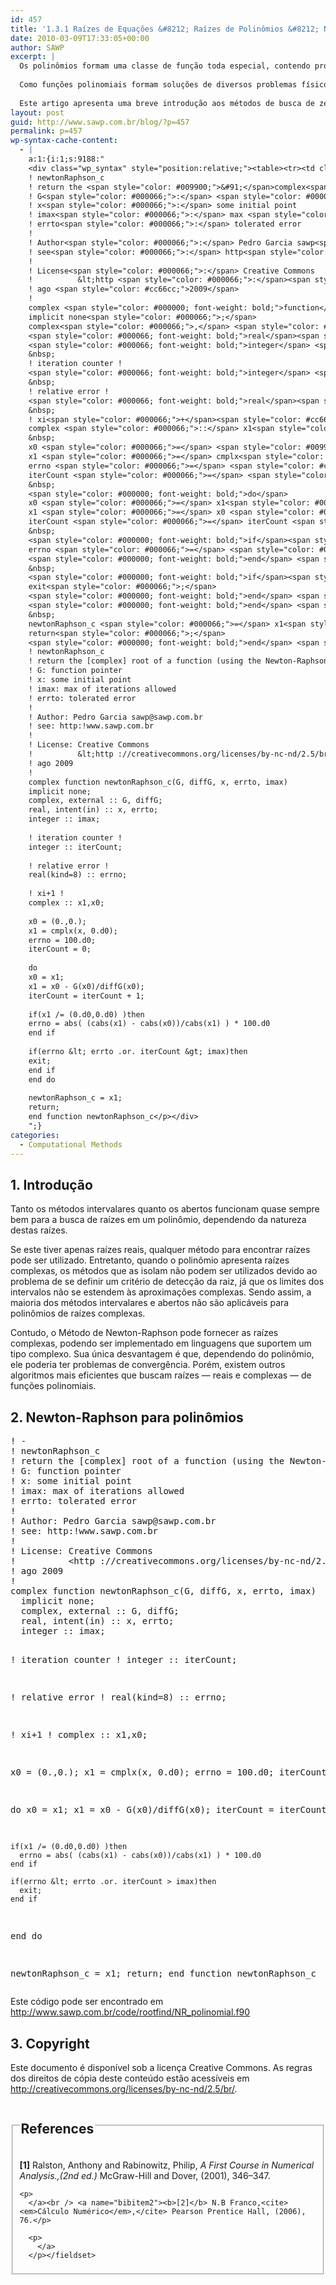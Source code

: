 ```yaml
---
id: 457
title: '1.3.1 Raízes de Equações &#8212; Raízes de Polinômios &#8212; Newton-Raphson para polinômios'
date: 2010-03-09T17:33:05+00:00
author: SAWP
excerpt: |
  Os polinômios formam uma classe de função toda especial, contendo propriedades e relações particulares e bem conhecidas. Devido a isso, alguns métodos computacionais foram desenvolvidos de forma a permitir encontrar suas raízes.
  
  Como funções polinomiais formam soluções de diversos problemas físicos, matemáticos e de outras áreas, aplicar o método correto que melhor resolva, certo problema pode ser a chave para uma solução computacionalmente elegante e eficiente.
  
  Este artigo apresenta uma breve introdução aos métodos de busca de zeros de polinômios e dispõe uma adaptação do Método de Newton para suportar raízes complexas -- tipo de solução quase sempre presente para este tipo de função.
layout: post
guid: http://www.sawp.com.br/blog/?p=457
permalink: p=457
wp-syntax-cache-content:
  - |
    a:1:{i:1;s:9188:"
    <div class="wp_syntax" style="position:relative;"><table><tr><td class="code"><pre class="pascal" style="font-family:monospace;">! <span style="color: #000066;">-</span>
    ! newtonRaphson_c
    ! return the <span style="color: #009900;">&#91;</span>complex<span style="color: #009900;">&#93;</span> root <span style="color: #000000; font-weight: bold;">of</span> a <span style="color: #000000; font-weight: bold;">function</span> <span style="color: #009900;">&#40;</span>using the Newton<span style="color: #000066;">-</span>Raphson Method<span style="color: #009900;">&#41;</span>
    ! G<span style="color: #000066;">:</span> <span style="color: #000000; font-weight: bold;">function</span> <span style="color: #000066; font-weight: bold;">pointer</span>
    ! x<span style="color: #000066;">:</span> some initial point
    ! imax<span style="color: #000066;">:</span> max <span style="color: #000000; font-weight: bold;">of</span> iterations allowed
    ! errto<span style="color: #000066;">:</span> tolerated error
    !
    ! Author<span style="color: #000066;">:</span> Pedro Garcia sawp<span style="color: #000066;">@</span>sawp<span style="color: #000066;">.</span><span style="color: #006600;">com</span><span style="color: #000066;">.</span><span style="color: #006600;">br</span>
    ! see<span style="color: #000066;">:</span> http<span style="color: #000066;">:</span>!www<span style="color: #000066;">.</span><span style="color: #006600;">sawp</span><span style="color: #000066;">.</span><span style="color: #006600;">com</span><span style="color: #000066;">.</span><span style="color: #006600;">br</span>
    !
    ! License<span style="color: #000066;">:</span> Creative Commons
    !          &lt;http <span style="color: #000066;">:</span><span style="color: #808080; font-style: italic;">//creativecommons.org/licenses/by-nc-nd/2.5/br/&gt;</span>
    ! ago <span style="color: #cc66cc;">2009</span>
    !
    complex <span style="color: #000000; font-weight: bold;">function</span> newtonRaphson_c<span style="color: #009900;">&#40;</span>G<span style="color: #000066;">,</span> diffG<span style="color: #000066;">,</span> x<span style="color: #000066;">,</span> errto<span style="color: #000066;">,</span> imax<span style="color: #009900;">&#41;</span>
    implicit none<span style="color: #000066;">;</span>
    complex<span style="color: #000066;">,</span> <span style="color: #000000; font-weight: bold;">external</span> <span style="color: #000066;">::</span> G<span style="color: #000066;">,</span> diffG<span style="color: #000066;">;</span>
    <span style="color: #000066; font-weight: bold;">real</span><span style="color: #000066;">,</span> intent<span style="color: #009900;">&#40;</span><span style="color: #000000; font-weight: bold;">in</span><span style="color: #009900;">&#41;</span> <span style="color: #000066;">::</span> x<span style="color: #000066;">,</span> errto<span style="color: #000066;">;</span>
    <span style="color: #000066; font-weight: bold;">integer</span> <span style="color: #000066;">::</span> imax<span style="color: #000066;">;</span>
    &nbsp;
    ! iteration counter !
    <span style="color: #000066; font-weight: bold;">integer</span> <span style="color: #000066;">::</span> iterCount<span style="color: #000066;">;</span>
    &nbsp;
    ! relative error !
    <span style="color: #000066; font-weight: bold;">real</span><span style="color: #009900;">&#40;</span>kind<span style="color: #000066;">=</span><span style="color: #cc66cc;">8</span><span style="color: #009900;">&#41;</span> <span style="color: #000066;">::</span> errno<span style="color: #000066;">;</span>
    &nbsp;
    ! xi<span style="color: #000066;">+</span><span style="color: #cc66cc;">1</span> !
    complex <span style="color: #000066;">::</span> x1<span style="color: #000066;">,</span>x0<span style="color: #000066;">;</span>
    &nbsp;
    x0 <span style="color: #000066;">=</span> <span style="color: #009900;">&#40;</span><span style="color: #cc66cc;">0</span><span style="color: #000066;">.,</span><span style="color: #cc66cc;">0</span><span style="color: #000066;">.</span><span style="color: #009900;">&#41;</span><span style="color: #000066;">;</span>
    x1 <span style="color: #000066;">=</span> cmplx<span style="color: #009900;">&#40;</span>x<span style="color: #000066;">,</span> <span style="color: #cc66cc;">0</span><span style="color: #000066;">.</span><span style="color: #006600;">d0</span><span style="color: #009900;">&#41;</span><span style="color: #000066;">;</span>
    errno <span style="color: #000066;">=</span> <span style="color: #cc66cc;">100</span><span style="color: #000066;">.</span><span style="color: #006600;">d0</span><span style="color: #000066;">;</span>
    iterCount <span style="color: #000066;">=</span> <span style="color: #cc66cc;">0</span><span style="color: #000066;">;</span>
    &nbsp;
    <span style="color: #000000; font-weight: bold;">do</span>
    x0 <span style="color: #000066;">=</span> x1<span style="color: #000066;">;</span>
    x1 <span style="color: #000066;">=</span> x0 <span style="color: #000066;">-</span> G<span style="color: #009900;">&#40;</span>x0<span style="color: #009900;">&#41;</span><span style="color: #000066;">/</span>diffG<span style="color: #009900;">&#40;</span>x0<span style="color: #009900;">&#41;</span><span style="color: #000066;">;</span>
    iterCount <span style="color: #000066;">=</span> iterCount <span style="color: #000066;">+</span> <span style="color: #cc66cc;">1</span><span style="color: #000066;">;</span>
    &nbsp;
    <span style="color: #000000; font-weight: bold;">if</span><span style="color: #009900;">&#40;</span>x1 <span style="color: #000066;">/=</span> <span style="color: #009900;">&#40;</span><span style="color: #cc66cc;">0</span><span style="color: #000066;">.</span><span style="color: #006600;">d0</span><span style="color: #000066;">,</span><span style="color: #cc66cc;">0</span><span style="color: #000066;">.</span><span style="color: #006600;">d0</span><span style="color: #009900;">&#41;</span> <span style="color: #009900;">&#41;</span><span style="color: #000000; font-weight: bold;">then</span>
    errno <span style="color: #000066;">=</span> <span style="color: #000066;">abs</span><span style="color: #009900;">&#40;</span> <span style="color: #009900;">&#40;</span>cabs<span style="color: #009900;">&#40;</span>x1<span style="color: #009900;">&#41;</span> <span style="color: #000066;">-</span> cabs<span style="color: #009900;">&#40;</span>x0<span style="color: #009900;">&#41;</span><span style="color: #009900;">&#41;</span><span style="color: #000066;">/</span>cabs<span style="color: #009900;">&#40;</span>x1<span style="color: #009900;">&#41;</span> <span style="color: #009900;">&#41;</span> <span style="color: #000066;">*</span> <span style="color: #cc66cc;">100</span><span style="color: #000066;">.</span><span style="color: #006600;">d0</span>
    <span style="color: #000000; font-weight: bold;">end</span> <span style="color: #000000; font-weight: bold;">if</span>
    &nbsp;
    <span style="color: #000000; font-weight: bold;">if</span><span style="color: #009900;">&#40;</span>errno &lt; errto <span style="color: #000066;">.</span><span style="color: #000000; font-weight: bold;">or</span><span style="color: #000066;">.</span> <span style="color: #006600;">iterCount</span> &gt; imax<span style="color: #009900;">&#41;</span><span style="color: #000000; font-weight: bold;">then</span>
    exit<span style="color: #000066;">;</span>
    <span style="color: #000000; font-weight: bold;">end</span> <span style="color: #000000; font-weight: bold;">if</span>
    <span style="color: #000000; font-weight: bold;">end</span> <span style="color: #000000; font-weight: bold;">do</span>
    &nbsp;
    newtonRaphson_c <span style="color: #000066;">=</span> x1<span style="color: #000066;">;</span>
    return<span style="color: #000066;">;</span>
    <span style="color: #000000; font-weight: bold;">end</span> <span style="color: #000000; font-weight: bold;">function</span> newtonRaphson_c</pre></td></tr></table><p class="theCode" style="display:none;">! -
    ! newtonRaphson_c
    ! return the [complex] root of a function (using the Newton-Raphson Method)
    ! G: function pointer
    ! x: some initial point
    ! imax: max of iterations allowed
    ! errto: tolerated error
    !
    ! Author: Pedro Garcia sawp@sawp.com.br
    ! see: http:!www.sawp.com.br
    !
    ! License: Creative Commons
    !          &lt;http ://creativecommons.org/licenses/by-nc-nd/2.5/br/&gt;
    ! ago 2009
    !
    complex function newtonRaphson_c(G, diffG, x, errto, imax)
    implicit none;
    complex, external :: G, diffG;
    real, intent(in) :: x, errto;
    integer :: imax;
    
    ! iteration counter !
    integer :: iterCount;
    
    ! relative error !
    real(kind=8) :: errno;
    
    ! xi+1 !
    complex :: x1,x0;
    
    x0 = (0.,0.);
    x1 = cmplx(x, 0.d0);
    errno = 100.d0;
    iterCount = 0;
    
    do
    x0 = x1;
    x1 = x0 - G(x0)/diffG(x0);
    iterCount = iterCount + 1;
    
    if(x1 /= (0.d0,0.d0) )then
    errno = abs( (cabs(x1) - cabs(x0))/cabs(x1) ) * 100.d0
    end if
    
    if(errno &lt; errto .or. iterCount &gt; imax)then
    exit;
    end if
    end do
    
    newtonRaphson_c = x1;
    return;
    end function newtonRaphson_c</p></div>
    ";}
categories:
  - Computational Methods
---
```

## 1. Introdução <a name="sec1"></a> 

Tanto os métodos intervalares quanto os abertos funcionam quase sempre bem para a busca de raízes em um polinômio, dependendo da natureza destas raízes. 

Se este tiver apenas raízes reais, qualquer método para encontrar raízes pode ser utilizado. Entretanto, quando o polinômio apresenta raízes complexas, os métodos que as isolam não podem ser utilizados devido ao problema de se definir um critério de detecção da raiz, já que os limites dos intervalos não se estendem às aproximações complexas. Sendo assim, a maioria dos métodos intervalares e abertos não são aplicáveis para polinômios de raízes complexas. 

Contudo, o Método de Newton-Raphson pode fornecer as raízes complexas, podendo ser implementado em linguagens que suportem um tipo complexo. Sua única desvantagem é que, dependendo do polinômio, ele poderia ter problemas de convergência. Porém, existem outros algoritmos mais eficientes que buscam raízes &#8212; reais e complexas &#8212; de funções polinomiais. 

<!--  DESENVOLVIMENTO --></p> 

## 2. Newton-Raphson para polinômios <a name="sec2"></a> 

<div>
  <pre lang="pascal">! -
! newtonRaphson_c
! return the [complex] root of a function (using the Newton-Raphson Method)
! G: function pointer
! x: some initial point
! imax: max of iterations allowed
! errto: tolerated error 
!
! Author: Pedro Garcia sawp@sawp.com.br
! see: http:!www.sawp.com.br
!
! License: Creative Commons
!          &lt;http ://creativecommons.org/licenses/by-nc-nd/2.5/br/>
! ago 2009
! 
complex function newtonRaphson_c(G, diffG, x, errto, imax)
  implicit none;
  complex, external :: G, diffG;
  real, intent(in) :: x, errto;
  integer :: imax;

  ! iteration counter ! 
  integer :: iterCount;

  ! relative error ! 
  real(kind=8) :: errno;

  ! xi+1 ! 
  complex :: x1,x0;

  x0 = (0.,0.);
  x1 = cmplx(x, 0.d0);
  errno = 100.d0;
  iterCount = 0;

  do
    x0 = x1;
    x1 = x0 - G(x0)/diffG(x0);
    iterCount = iterCount + 1;

    if(x1 /= (0.d0,0.d0) )then      
      errno = abs( (cabs(x1) - cabs(x0))/cabs(x1) ) * 100.d0
    end if

    if(errno &lt; errto .or. iterCount > imax)then
      exit;
    end if  
  end do

  newtonRaphson_c = x1;
  return;
end function newtonRaphson_c</pre>
</div>

Este código pode ser encontrado em <a href="http://www.sawp.com.br/code/rootfind/NR_polinomial.f90" target="_blank">http://www.sawp.com.br/code/rootfind/NR_polinomial.f90</a> </p> </p> 

## 3. Copyright 

Este documento é disponível sob a licença Creative Commons. As regras dos direitos de cópia deste conteúdo estão acessíveis em <a href="http://creativecommons.org/licenses/by-nc-nd/2.5/br/" target="_blank">http://creativecommons.org/licenses/by-nc-nd/2.5/br/</a>. 



<fieldset>
  <legend> 
  
  <h2>
    References
  </h2></legend> 
  
  <p>
    <a name="bibitem1"><b>[1]</b> Ralston, Anthony and Rabinowitz, Philip,<cite> <em>A First Course in Numerical Analysis.</em>,(2nd ed.)</cite> McGraw-Hill and Dover, (2001), 346&#8211;347.</p> 
    
    <p>
      </a><br /> <a name="bibitem2"><b>[2]</b> N.B Franco,<cite> <em>Cálculo Numérico</em>,</cite> Pearson Prentice Hall, (2006), 76.</p> 
      
      <p>
        </a>
      </p></fieldset>
